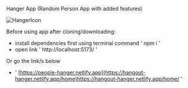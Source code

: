 Hanger App (Random Person App with added features)

![HangerIcon](https://github.com/Developer-Marc/hanger-app/assets/158719402/659cbd5c-499c-492e-8fd5-90f364aec8ef)


Before using app after cloning/downloading:
 - install dependencies first using terminal command ' npm i '
 - open link ' http://localhost:5173/ '


Or go the link/s below
 - ' [https://people-hanger.netlify.app](https://hangout-hanger.netlify.app/home)https://hangout-hanger.netlify.app/home/ '
